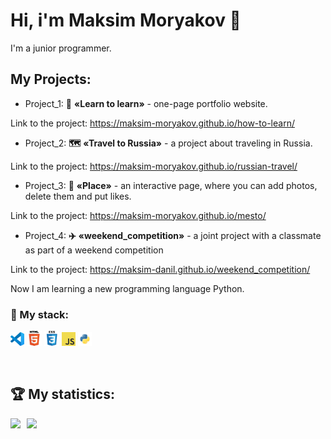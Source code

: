 # Hi, i'm Maksim Moryakov 👋

I'm a junior programmer.

## My Projects:
* Project_1: **🔬** **«Learn to learn»** - one-page portfolio website.

Link to the project: https://maksim-moryakov.github.io/how-to-learn/

* Project_2: **🗺** **«Travel to Russia»** - a project about traveling in Russia.

Link to the project: https://maksim-moryakov.github.io/russian-travel/

* Project_3: **🏡** **«Place»** - an interactive page, where you can add photos, delete them and put likes.

Link to the project: https://maksim-moryakov.github.io/mesto/

* Project_4: **✈️** **«weekend_competition»** - a joint project with a classmate as part of a weekend competition

Link to the project: https://maksim-danil.github.io/weekend_competition/

Now I am learning a new programming language Python.

<!--
Here are some ideas to get you started:

- 🔭 I’m currently working on ...
- 🌱 I’m currently learning ...
- 👯 I’m looking to collaborate on ...
- 🤔 I’m looking for help with ...
- 💬 Ask me about ...
- 📫 How to reach me: ...
- 😄 Pronouns: ...
- ⚡ Fun fact: ...
-->
### 🔨 My stack:

<p>
<img src="https://raw.githubusercontent.com/github/explore/80688e429a7d4ef2fca1e82350fe8e3517d3494d/topics/visual-studio-code/visual-studio-code.png" alt="VS Code" height="22">
<img src="https://raw.githubusercontent.com/github/explore/80688e429a7d4ef2fca1e82350fe8e3517d3494d/topics/html/html.png" alt="HTML" height="24">
<img src="https://raw.githubusercontent.com/github/explore/80688e429a7d4ef2fca1e82350fe8e3517d3494d/topics/css/css.png" alt="CSS" height="24" >
<img src="https://raw.githubusercontent.com/github/explore/80688e429a7d4ef2fca1e82350fe8e3517d3494d/topics/javascript/javascript.png" alt="Javascript" height="22">
<img src="https://raw.githubusercontent.com/github/explore/80688e429a7d4ef2fca1e82350fe8e3517d3494d/topics/python/python.png" alt="Python" height="22">

</p>
<br />

## :trophy: My statistics:

<div>
<a href="https://github-readme-stats.vercel.app/api?username=maksim-moryakov&hide=contribs&show_icons=true">
  <img  align="left" height="130" style="margin-right: 10px" src="https://github-readme-stats.vercel.app/api?username=maksim-moryakov&hide=contribs&show_icons=true" />
</a>
<a href="https://github-readme-stats.vercel.app/api/top-langs/?username=maksim-moryakov&layout=compact">
  <img align="left" height="130" src="https://github-readme-stats.vercel.app/api/top-langs/?username=maksim-moryakov&layout=compact" />
</a>
</div>
